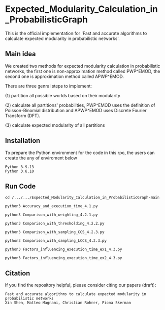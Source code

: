 # Expected_Modularity_Calculation_in_ProbabilisticGraph

This is the official implementation for 'Fast and accurate algorithms to calculate expected modularity in probabilistic networks'.

## Main idea

We created two methods for expected modularity calculation in probabilistic networks, the first one is non-approximation method called PWP^EMOD, the second one is approximation method called APWP^EMOD.

There are three genral steps to implement:

(1) partition all possible worlds based on their modularity 

(2) calculate all partitions' probabilities, PWP^EMOD uses the definition of Poisson-Binomial distribution and APWP^EMOD uses Discrete Fourier Transform (DFT).

(3) calculate expected modularity of all partitions

## Installation

To prepare the Python environment for the code in this rpo, the users can create the any of enviroment below

```
Python 3.9.13
Python 3.8.10
```
## Run Code
```
cd /.../.../Expected_Modularity_Calculation_in_ProbabilisticGraph-main

python3 Accuracy_and_execution_time_4.1.py

python3 Comparison_with_weighting_4.2.1.py

python3 Comparison_with_thresholding_4.2.2.py

python3 Comparison_with_sampling_CCS_4.2.3.py

python3 Comparison_with_sampling_LCCS_4.2.3.py

python3 Factors_influencing_execution_time_ex1_4.3.py

python3 Factors_influencing_execution_time_ex2_4.3.py
```
## Citation

If you find the repository helpful, please consider citing our papers (draft):
```
Fast and accurate algorithms to calculate expected modularity in probabilistic networks
Xin Shen, Matteo Magnani, Christian Rohner, Fiona Skerman
```

